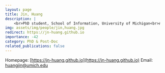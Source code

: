 ```yaml
---
layout: page
title: Jin, Huang
description: |
    <br>PhD student, School of Information, University of Michigan<br>Aug 2024 -- Present
img: assets/img/people/jin,huang.jpg
redirect: https://jn-huang.github.io
importance: -42
category: PhD & Post-Doc
related_publications: false
---
```

Homepage: [https://jn-huang.github.io](https://jn-huang.github.io)
Email: [huangjin@umich.edu](mailto:huangjin@umich.edu)

